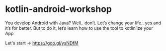 # kotlin-android-workshop

You develop Android with Java? Well.. don’t. Let’s change your life.. yes and it’s for better. But to do it, let’s learn how to use the tool to kotlin’ize your App

Let's start -> https://goo.gl/ysNDfM
